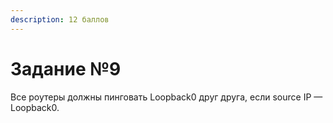 ```yaml
---
description: 12 баллов
---
```


# Задание №9

Все роутеры должны пинговать Loopback0 друг друга, если source IP — Loopback0.


